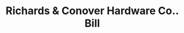 ---
doi: 10.7916/D84B4CD5
date_other: '1904'
date_other_textual: '1904'
form: printed ephemera
genre:
- Invoices
name:
- Richards & Conover Hardware Co.
object_in_context_url: https://biggert.cul.columbia.edu/items/view/ave_biggert_00695
subject_hierarchical_geographic:
- Kansas City, Missouri, United States
subject_name:
- Richards & Conover Hardware Co.
title: Richards & Conover Hardware Co.. Bill
sort_title: Richards & Conover Hardware Co.. Bill
call_number: ave_biggert_00695
coordinates:
- 39.099722222222226,-94.57833333333333
pid: ave_biggert_00695
identifiers: ave_biggert_00695
thumbnail: https://derivativo-2.library.columbia.edu/iiif/2/ldpd:345711/full/!256,256/0/native.jpg
permalink: /biggert/ave_biggert_00695/
layout: iiif-image-page
---